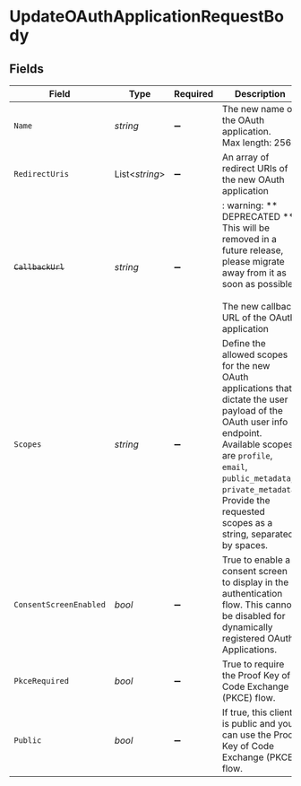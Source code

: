 # UpdateOAuthApplicationRequestBody


## Fields

| Field                                                                                                                                                                                                                                                                  | Type                                                                                                                                                                                                                                                                   | Required                                                                                                                                                                                                                                                               | Description                                                                                                                                                                                                                                                            | Example                                                                                                                                                                                                                                                                |
| ---------------------------------------------------------------------------------------------------------------------------------------------------------------------------------------------------------------------------------------------------------------------- | ---------------------------------------------------------------------------------------------------------------------------------------------------------------------------------------------------------------------------------------------------------------------- | ---------------------------------------------------------------------------------------------------------------------------------------------------------------------------------------------------------------------------------------------------------------------- | ---------------------------------------------------------------------------------------------------------------------------------------------------------------------------------------------------------------------------------------------------------------------- | ---------------------------------------------------------------------------------------------------------------------------------------------------------------------------------------------------------------------------------------------------------------------- |
| `Name`                                                                                                                                                                                                                                                                 | *string*                                                                                                                                                                                                                                                               | :heavy_minus_sign:                                                                                                                                                                                                                                                     | The new name of the OAuth application.<br/>Max length: 256                                                                                                                                                                                                             | Updated OAuth App Name                                                                                                                                                                                                                                                 |
| `RedirectUris`                                                                                                                                                                                                                                                         | List<*string*>                                                                                                                                                                                                                                                         | :heavy_minus_sign:                                                                                                                                                                                                                                                     | An array of redirect URIs of the new OAuth application                                                                                                                                                                                                                 |                                                                                                                                                                                                                                                                        |
| ~~`CallbackUrl`~~                                                                                                                                                                                                                                                      | *string*                                                                                                                                                                                                                                                               | :heavy_minus_sign:                                                                                                                                                                                                                                                     | : warning: ** DEPRECATED **: This will be removed in a future release, please migrate away from it as soon as possible.<br/><br/>The new callback URL of the OAuth application                                                                                         | https://example.com/oauth/callback                                                                                                                                                                                                                                     |
| `Scopes`                                                                                                                                                                                                                                                               | *string*                                                                                                                                                                                                                                                               | :heavy_minus_sign:                                                                                                                                                                                                                                                     | Define the allowed scopes for the new OAuth applications that dictate the user payload of the OAuth user info endpoint. Available scopes are `profile`, `email`, `public_metadata`, `private_metadata`. Provide the requested scopes as a string, separated by spaces. | profile email public_metadata private_metadata                                                                                                                                                                                                                         |
| `ConsentScreenEnabled`                                                                                                                                                                                                                                                 | *bool*                                                                                                                                                                                                                                                                 | :heavy_minus_sign:                                                                                                                                                                                                                                                     | True to enable a consent screen to display in the authentication flow. This cannot be disabled for dynamically registered OAuth Applications.                                                                                                                          |                                                                                                                                                                                                                                                                        |
| `PkceRequired`                                                                                                                                                                                                                                                         | *bool*                                                                                                                                                                                                                                                                 | :heavy_minus_sign:                                                                                                                                                                                                                                                     | True to require the Proof Key of Code Exchange (PKCE) flow.                                                                                                                                                                                                            |                                                                                                                                                                                                                                                                        |
| `Public`                                                                                                                                                                                                                                                               | *bool*                                                                                                                                                                                                                                                                 | :heavy_minus_sign:                                                                                                                                                                                                                                                     | If true, this client is public and you can use the Proof Key of Code Exchange (PKCE) flow.                                                                                                                                                                             |                                                                                                                                                                                                                                                                        |